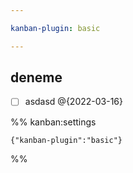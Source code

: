 ```yaml
---

kanban-plugin: basic

---
```


## deneme

- [ ] asdasd @{2022-03-16}




%% kanban:settings
```
{"kanban-plugin":"basic"}
```
%%